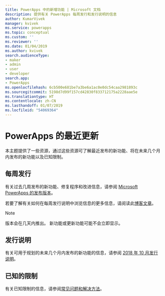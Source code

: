 ```yaml
---
title: PowerApps 中的新增功能 | Microsoft 文档
description: 提供有关 PowerApps 每周发行和发行说明的信息
author: KumarVivek
manager: kvivek
ms.service: powerapps
ms.topic: conceptual
ms.custom: ''
ms.reviewer: ''
ms.date: 01/04/2019
ms.author: kvivek
search.audienceType:
- maker
- admin
- user
- developer
search.app:
- PowerApps
ms.openlocfilehash: 6cb500e681be7a3be6a1ac0e0dc54caa2981893c
ms.sourcegitcommit: 5198d7d99f157cd42830f833712175a2228aae5e
ms.translationtype: HT
ms.contentlocale: zh-CN
ms.lasthandoff: 01/07/2019
ms.locfileid: "54069364"
---
```

# <a name="whats-new-in-powerapps"></a>PowerApps 的最近更新

本主题提供了一些资源，通过这些资源可了解最近发布的新功能、将在未来几个月内发布的新功能以及已知限制。

## <a name="weekly-releases"></a>每周发行

有关过去几周发布的新功能、修复程序和改进信息，请参阅 [Microsoft PowerApps 的发布版本](https://docs.microsoft.com/business-applications-release-notes/powerplatform/released-versions/powerapps)。

若要了解有关如何在每周发行说明中浏览信息的更多信息，请阅读此[博客文章](https://powerapps.microsoft.com/en-us/blog/stay-tuned-with-the-latest-features-and-fixes-through-powerapps-weekly-release-notes/)。

> [!NOTE]
> 版本会在几天内推出。 新功能或更新功能可能不会立即显示。

## <a name="release-notes"></a>发行说明

有关可用于规划的未来几个月内发布的新功能的信息，请参阅 [2018 年 10 月发行说明](https://docs.microsoft.com/business-applications-release-notes/October18/powerapps/planned-features)。

## <a name="known-limitations"></a>已知的限制

有关已知限制的信息，请参阅[常见问题和解决方法](common-issues-and-resolutions.md)。
